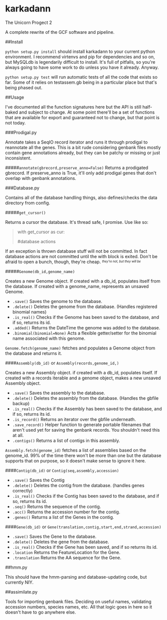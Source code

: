 # karkadann
The Unicorn Progect 2

A complete rewrite of the GCF software and pipeline.

##Install

`python setup.py install` should install karkadann to your current python environment. I recommend virtenvs and pip for dependencies and so on, but MySQLdb is legendarily difficult to install. It's full of pitfalls, so you're always going to have some work to do unless you have it already. Anyway.

`python setup.py test` will run automatic tests of all the code that exists so far. Some of it relies on testassem.gb being in a particular place but that's being phased out.

##Usage

I've documented all the function signatures here but the API is still half-baked and subject to change. At some point there'll be a set of functions that are available for export and guaranteed not to change, but that point is not today.

###Prodigal.py

Annotate takes a SeqIO record iterator and runs it through prodigal to reannotate all the genes. This is a bit rude considering genbank files mostly contain gene annotations already, but they can be patchy or missing or just inconsistent.


#####`annotate(gbrecord,preserve_anno=False)`
Returns a prodigated gbrecord. If preserve_anno is True, it'll only add prodigal genes that don't overlap with genbank annotations. 


###Database.py

Contains all of the database handling things, also defines/checks the data directory from config.

#####`get_cursor()`

Returns a cursor the database. It's thread safe, I promise. Use like so:

>with get_cursor as cur:
>
>	#database actions

If an exception is thrown database stuff will not be committed. In fact database actions are not committed until the with block is exited. Don't be afraid to open a bunch, though, they're cheap. <sup><sub>_they're not, but they will be_</sub></sup>

#####`Genome(db_id,genome_name)`

Creates a new Genome object. If created with a db_id, populates itself from the database. If created with a genome_name, represents an unsaved Genome. 

* `.save()` Saves the genome to the database.
* `.delete()` Deletes the genome from the database. (Handles registered binomial names)
* `.is_real()` Checks if the Genome has been saved to the database, and if so, returns its id.
* `.added()` Returns the DateTime the genome was added to the database.
* `.binomial(binomial=None)` Acts a flexible getter/setter for the binomial name associated with this genome.

`Genome.fetch(genome_name)` fetches and populates a Genome object from the database and returns it.

####`Assembly(db_id)` or `Assembly(records,genome_id,)`

Creates a new Assembly object. if created with a db_id, populates itself. If created with a records iterable and a genome object, makes a new unsaved Assembly object.

* `.save()` Saves the assembly to the database.
* `.delete()` Deletes the assembly from the database. (Handles the gbfile backup)
* `.is_real()` Checks if the Assembly has been saved to the database, and if so, returns its id.
* `.is_record()` Returns an iterator over the gbfile underneath.
* `.save_record()` Helper function to generate portable filenames that aren't used yet for saving the genbank records. You shouldn't need this at all.
* `.contigs()` Returns a list of contigs in this assembly.

`Assembly.fetch(genome_id)` fetches a list of assemblies based on the genome_id. 99% of the time there won't be more than one but the database supports that on purpose, so it doesn't make sense to ignore it here.

####`Contig(db_id)` or `Contig(seq,assembly,accession)`

* `.save()` Saves the Contig
* `.delete()` Deletes the contig from the database. (handles genes correctly)
* `.is_real()` Checks if the Contig has been saved to the database, and if so, returns its id.
* `.seq()` Returns the sequence of the contig.
* `.acc()` Returns the accession number for the contig.
* `.genes()` Returns a list of the Genes in the contig.

####`Gene(db_id)` or `Gene(translation,contig,start,end,strand,accession)`

* `.save()` Saves the Gene to the database.
* `.delete()` Deletes the gene from the database.
* `.is_real()` Checks if the Gene has been saved, and if so returns its id.
* `.location` Returns the FeatureLocation for the Gene.
* `.translation` Returns the AA sequence for the Gene.

##hmm.py

This should have the hmm-parsing and database-updating code, but currently NIY.

##assimilate.py

Tools for importing genbank files. Deciding on useful names, validating accession numbers, species names, etc. All that logic goes in here so it doesn't have to go anywhere else.

